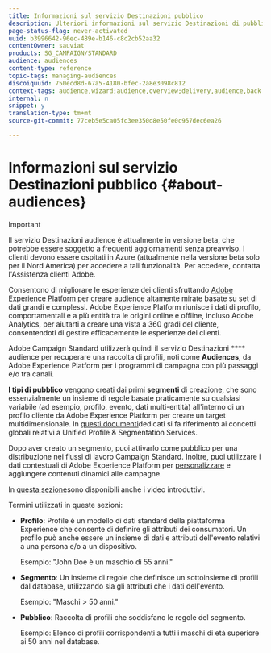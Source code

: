 ```yaml
---
title: Informazioni sul servizio Destinazioni pubblico
description: Ulteriori informazioni sul servizio Destinazioni di pubblico.
page-status-flag: never-activated
uuid: b3996642-96ec-489e-b146-c8c2cb52aa32
contentOwner: sauviat
products: SG_CAMPAIGN/STANDARD
audience: audiences
content-type: reference
topic-tags: managing-audiences
discoiquuid: 750ecd8d-67a5-4180-bfec-2a8e3098c812
context-tags: audience,wizard;audience,overview;delivery,audience,back
internal: n
snippet: y
translation-type: tm+mt
source-git-commit: 77ceb5e5ca05fc3ee350d8e50fe0c957dec6ea26

---
```



# Informazioni sul servizio Destinazioni pubblico {#about-audiences}

>[!IMPORTANT]
>
>Il servizio Destinazioni audience è attualmente in versione beta, che potrebbe essere soggetto a frequenti aggiornamenti senza preavviso. I clienti devono essere ospitati in Azure (attualmente nella versione beta solo per il Nord America) per accedere a tali funzionalità. Per accedere, contatta l&#39;Assistenza clienti Adobe.

Consentono di migliorare le esperienze dei clienti sfruttando [Adobe Experience Platform](https://www.adobe.io/apis/experienceplatform/home.html) per creare audience altamente mirate basate su set di dati grandi e complessi. Adobe Experience Platform riunisce i dati di profilo, comportamentali e a più entità tra le origini online e offline, incluso Adobe Analytics, per aiutarti a creare una vista a 360 gradi del cliente, consentendoti di gestire efficacemente le esperienze dei clienti.

Adobe Campaign Standard utilizzerà quindi il servizio Destinazioni **** audience per recuperare una raccolta di profili, noti come **Audiences**, da Adobe Experience Platform per i programmi di campagna con più passaggi e/o tra canali.

**I tipi di pubblico** vengono creati dai primi **segmenti** di creazione, che sono essenzialmente un insieme di regole basate praticamente su qualsiasi variabile (ad esempio, profilo, evento, dati multi-entità) all&#39;interno di un profilo cliente da Adobe Experience Platform per creare un target multidimensionale. In [questi documenti](https://www.adobe.io/apis/experienceplatform/home/profile-identity-segmentation.html)dedicati si fa riferimento ai concetti globali relativi a Unified Profile &amp; Segmentation Services.

Dopo aver creato un segmento, puoi attivarlo come pubblico per una distribuzione nei flussi di lavoro [](../../automating/using/aep-targeting-audiences.md)Campaign Standard. Inoltre, puoi utilizzare i dati contestuali di Adobe Experience Platform per [personalizzare](../../automating/using/aep-personalizing-campaigns.md) e aggiungere contenuti dinamici alle campagne.

In [questa sezione](https://docs.adobe.com/content/help/en/campaign-learn/campaign-standard-tutorials/profiles-and-audiences/audience-destinations/audience-destinations-overview.html)sono disponibili anche i video introduttivi.

Termini utilizzati in queste sezioni:

* **Profilo**: Profile è un modello di dati standard della piattaforma Experience che consente di definire gli attributi dei consumatori. Un profilo può anche essere un insieme di dati e attributi dell&#39;evento relativi a una persona e/o a un dispositivo.

   Esempio: &quot;John Doe è un maschio di 55 anni.&quot;

* **Segmento**: Un insieme di regole che definisce un sottoinsieme di profili dal database, utilizzando sia gli attributi che i dati dell&#39;evento.

   Esempio: &quot;Maschi > 50 anni.&quot;

* **Pubblico**: Raccolta di profili che soddisfano le regole del segmento.

   Esempio: Elenco di profili corrispondenti a tutti i maschi di età superiore ai 50 anni nel database.
